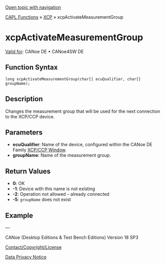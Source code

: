 [Open topic with navigation](../../../../../CANoeDEFamily.htm#Topics/CAPLFunctions/XCP/Functions/CAPLfunctionXCPActivateMeasurementGroup.md)

[CAPL Functions](../../CAPLfunctions.md) » [XCP](../CAPLfunctionsXCPOverview.md) » xcpActivateMeasurementGroup

# xcpActivateMeasurementGroup

[Valid for](../../../Shared/FeatureAvailability.md):  CANoe DE • CANoe4SW DE

## Function Syntax

```plaintext
long xcpActivateMeasurementGroup(char[] ecuQualifier, char[] groupName);
```

## Description

Changes the measurement group that will be used for the next connection to the XCP/CCP device.

## Parameters

- **ecuQualifier**: Name of the device, configured within the CANoe DE Family [XCP/CCP Window](../../../CANoeCANalyzer/AMDXCP/XCPConfiguration.md).
- **groupName**: Name of the measurement group.

## Return Values

- **0**: OK
- **-1**: Device with this name is not existing
- **-2**: Operation not allowed – already connected
- **-5**: `groupName` does not exist

## Example

—

CANoe (Desktop Editions & Test Bench Editions) Version 18 SP3

[Contact/Copyright/License](../../../Shared/ContactCopyrightLicense.md)

[Data Privacy Notice](https://www.vector.com/int/en/company/get-info/privacy-policy/)
